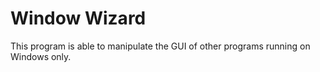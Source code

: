 # Window Wizard
 This program is able to manipulate the GUI of other programs running on Windows only.
